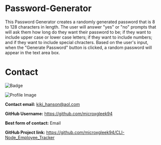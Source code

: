 # Password-Generator
This Password Generator creates a randomly generated password that is 8 to 128 characters in length. The user will answer "yes" or "no" prompts that will ask them how long do they want their password to be; if they want to include upper case or lower case letters; if they want to include numbers; and if they want to include special chracters. Based on the user's input, when the "Generate Password" button is clicked, a random password will appear in the text area box.



 # Contact
  
![Badge](https://img.shields.io/badge/Github-microxgleek94-green) 
  
![Profile Image](https://github.com/microxgleek94.png?size=200)
  
**Contact email:** kiki_hanson@aol.com
  
**GitHub Username:**  https://github.com/microxgleek94
  
**Best form of contact:** Email
  
**GitHub Project link:** https://github.com/microxgleek94/CLI-Node_Employee_Tracker
